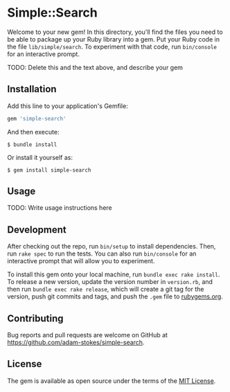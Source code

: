 # Simple::Search

Welcome to your new gem! In this directory, you'll find the files you need to be able to package up your Ruby library into a gem. Put your Ruby code in the file `lib/simple/search`. To experiment with that code, run `bin/console` for an interactive prompt.

TODO: Delete this and the text above, and describe your gem

## Installation

Add this line to your application's Gemfile:

```ruby
gem 'simple-search'
```

And then execute:

    $ bundle install

Or install it yourself as:

    $ gem install simple-search

## Usage

TODO: Write usage instructions here

## Development

After checking out the repo, run `bin/setup` to install dependencies. Then, run `rake spec` to run the tests. You can also run `bin/console` for an interactive prompt that will allow you to experiment.

To install this gem onto your local machine, run `bundle exec rake install`. To release a new version, update the version number in `version.rb`, and then run `bundle exec rake release`, which will create a git tag for the version, push git commits and tags, and push the `.gem` file to [rubygems.org](https://rubygems.org).

## Contributing

Bug reports and pull requests are welcome on GitHub at https://github.com/adam-stokes/simple-search.


## License

The gem is available as open source under the terms of the [MIT License](https://opensource.org/licenses/MIT).

